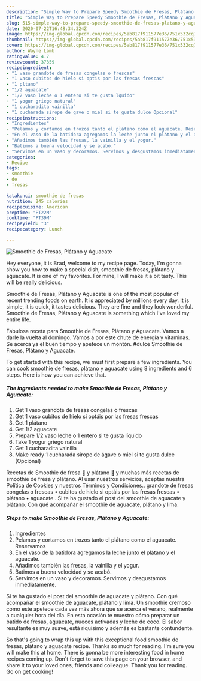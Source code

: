 ```yaml
---
description: "Simple Way to Prepare Speedy Smoothie de Fresas, Plátano y Aguacate"
title: "Simple Way to Prepare Speedy Smoothie de Fresas, Plátano y Aguacate"
slug: 515-simple-way-to-prepare-speedy-smoothie-de-fresas-platano-y-aguacate
date: 2020-07-22T16:48:34.324Z
image: https://img-global.cpcdn.com/recipes/5ab817f911577e36/751x532cq70/smoothie-de-fresas-platano-y-aguacate-foto-principal.jpg
thumbnail: https://img-global.cpcdn.com/recipes/5ab817f911577e36/751x532cq70/smoothie-de-fresas-platano-y-aguacate-foto-principal.jpg
cover: https://img-global.cpcdn.com/recipes/5ab817f911577e36/751x532cq70/smoothie-de-fresas-platano-y-aguacate-foto-principal.jpg
author: Wayne Lamb
ratingvalue: 4.7
reviewcount: 37359
recipeingredient:
- "1 vaso grandote de fresas congelas o frescas"
- "1 vaso cubitos de hielo si optis por las fresas frescas"
- "1 pltano"
- "1/2 aguacate"
- "1/2 vaso leche o 1 entero si te gusta lquido"
- "1 yogur griego natural"
- "1 cucharadita vainilla"
- "1 cucharada sirope de gave o miel si te gusta dulce Opcional"
recipeinstructions:
- "Ingredientes"
- "Pelamos y cortamos en trozos tanto el plátano como el aguacate. Reservamos"
- "En el vaso de la batidora agregamos la leche junto el plátano y el aguacate."
- "Añadimos también las fresas, la vainilla y el yogur."
- "Batimos a buena velocidad y se acabó."
- "Servimos en un vaso y decoramos. Servimos y desgustamos inmediatamente."
categories:
- Recipe
tags:
- smoothie
- de
- fresas

katakunci: smoothie de fresas 
nutrition: 245 calories
recipecuisine: American
preptime: "PT22M"
cooktime: "PT39M"
recipeyield: "3"
recipecategory: Lunch

---
```



![Smoothie de Fresas, Plátano y Aguacate](https://img-global.cpcdn.com/recipes/5ab817f911577e36/751x532cq70/smoothie-de-fresas-platano-y-aguacate-foto-principal.jpg)

Hey everyone, it is Brad, welcome to my recipe page. Today, I'm gonna show you how to make a special dish, smoothie de fresas, plátano y aguacate. It is one of my favorites. For mine, I will make it a bit tasty. This will be really delicious.

Smoothie de Fresas, Plátano y Aguacate is one of the most popular of recent trending foods on earth. It is appreciated by millions every day. It is simple, it is quick, it tastes delicious. They are fine and they look wonderful. Smoothie de Fresas, Plátano y Aguacate is something which I've loved my entire life.

Fabulosa receta para Smoothie de Fresas, Plátano y Aguacate. Vamos a darle la vuelta al domingo. Vamos a por este chute de energía y vitaminas. Se acerca ya el buen tiempo y apetece un montón. #dulce Smoothie de Fresas, Plátano y Aguacate.


To get started with this recipe, we must first prepare a few ingredients. You can cook smoothie de fresas, plátano y aguacate using 8 ingredients and 6 steps. Here is how you can achieve that.

<!--inarticleads1-->

##### The ingredients needed to make Smoothie de Fresas, Plátano y Aguacate:

1. Get 1 vaso grandote de fresas congelas o frescas
1. Get 1 vaso cubitos de hielo si optáis por las fresas frescas
1. Get 1 plátano
1. Get 1/2 aguacate
1. Prepare 1/2 vaso leche o 1 entero si te gusta líquido
1. Take 1 yogur griego natural
1. Get 1 cucharadita vainilla
1. Make ready 1 cucharada sirope de ágave o miel si te gusta dulce (Opcional)


Recetas de Smoothie de fresa 🍓 y plátano 🍌 y muchas más recetas de smoothie de fresa y plátano. Al usar nuestros servicios, aceptas nuestra Política de Cookies y nuestros Términos y Condiciones.. grandote de fresas congelas o frescas • cubitos de hielo si optáis por las fresas frescas • plátano • aguacate . Si te ha gustado el post del smoothie de aguacate y plátano. Con qué acompañar el smoothie de aguacate, plátano y lima. 

<!--inarticleads2-->

##### Steps to make Smoothie de Fresas, Plátano y Aguacate:

1. Ingredientes
1. Pelamos y cortamos en trozos tanto el plátano como el aguacate. Reservamos
1. En el vaso de la batidora agregamos la leche junto el plátano y el aguacate.
1. Añadimos también las fresas, la vainilla y el yogur.
1. Batimos a buena velocidad y se acabó.
1. Servimos en un vaso y decoramos. Servimos y desgustamos inmediatamente.


Si te ha gustado el post del smoothie de aguacate y plátano. Con qué acompañar el smoothie de aguacate, plátano y lima. Un smoothie cremoso como este apetece cada vez más ahora que se acerca el verano, realmente a cualquier hora del día. En esta ocasión te muestro cómo preparar un batido de fresas, aguacate, nueces activadas y leche de coco. El sabor resultante es muy suave, está riquísimo y además es bastante contundente. 

So that's going to wrap this up with this exceptional food smoothie de fresas, plátano y aguacate recipe. Thanks so much for reading. I'm sure you will make this at home. There is gonna be more interesting food in home recipes coming up. Don't forget to save this page on your browser, and share it to your loved ones, friends and colleague. Thank you for reading. Go on get cooking!
